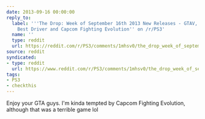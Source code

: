 ```yaml
---
date: 2013-09-16 00:00:00
reply_to:
  label: '''The Drop: Week of September 16th 2013 New Releases - GTAV, Hot Wheels
    Best Driver and Capcom Fighting Evolution'' on /r/PS3'
  name: ''
  type: reddit
  url: https://reddit.com/r/PS3/comments/1mhsv0/the_drop_week_of_september_16th_2013_new_releases/
source: reddit
syndicated:
- type: reddit
  url: https://www.reddit.com/r/PS3/comments/1mhsv0/the_drop_week_of_september_16th_2013_new_releases/cc9d04j/
tags:
- PS3
- checkthis
---
```


Enjoy your GTA guys. I'm kinda tempted by Capcom Fighting Evolution, although that was a terrible game lol